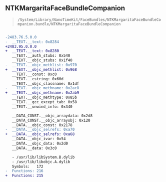 ## NTKMargaritaFaceBundleCompanion

> `/System/Library/NanoTimeKit/FaceBundles/NTKMargaritaFaceBundleCompanion.bundle/NTKMargaritaFaceBundleCompanion`

```diff

-2483.76.5.0.0
-  __TEXT.__text: 0x8284
+2483.95.0.0.0
+  __TEXT.__text: 0x8280
   __TEXT.__auth_stubs: 0x540
   __TEXT.__objc_stubs: 0x1f40
-  __TEXT.__objc_methlist: 0x970
+  __TEXT.__objc_methlist: 0x968
   __TEXT.__const: 0xc0
   __TEXT.__cstring: 0x60d
   __TEXT.__objc_classname: 0x1df
-  __TEXT.__objc_methname: 0x2ac8
+  __TEXT.__objc_methname: 0x2ab9
   __TEXT.__objc_methtype: 0x85b
   __TEXT.__gcc_except_tab: 0x58
   __TEXT.__unwind_info: 0x340

   __DATA_CONST.__objc_arraydata: 0x2d8
   __DATA_CONST.__objc_arrayobj: 0x120
   __DATA.__objc_const: 0x2178
-  __DATA.__objc_selrefs: 0xa70
+  __DATA.__objc_selrefs: 0xa68
   __DATA.__objc_ivar: 0x54
   __DATA.__objc_data: 0x2d0
   __DATA.__data: 0x3c0

   - /usr/lib/libSystem.B.dylib
   - /usr/lib/libobjc.A.dylib
   Symbols:   172
-  Functions: 216
+  Functions: 215
 

```
